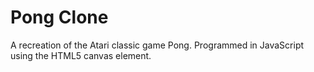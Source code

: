 # Pong Clone

A recreation of the Atari classic game Pong. Programmed in JavaScript using the HTML5 canvas element.
